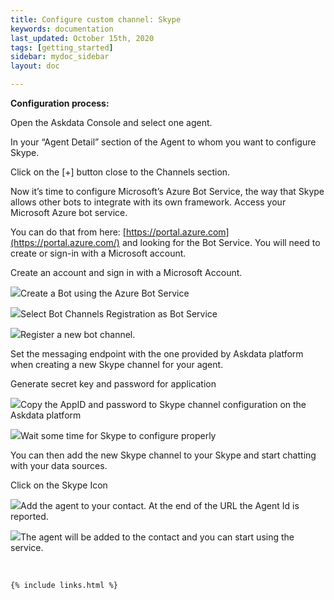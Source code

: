 ```yaml
---
title: Configure custom channel: Skype
keywords: documentation
last_updated: October 15th, 2020
tags: [getting_started]
sidebar: mydoc_sidebar
layout: doc

---
```


**Configuration process:**

Open the Askdata Console and select one agent.

In your “Agent Detail” section of the Agent to whom you want to configure Skype.

Click on the [+] button close to the Channels section.

Now it’s time to configure Microsoft’s Azure Bot Service, the way that Skype allows other bots to integrate with its own framework. Access your Microsoft Azure bot service.

You can do that from here: [https://portal.azure.com](https://portal.azure.com/) and looking for the Bot Service. You will need to create or sign-in with a Microsoft account.

Create an account and sign in with a Microsoft Account.

![](https://uploads-ssl.webflow.com/5dff758010bfa7356f98e395/5e5e6c5ab64f22668d644ba0_1-microsoft-sign-in.png)Create a Bot using the Azure Bot Service

![](https://uploads-ssl.webflow.com/5dff758010bfa7356f98e395/5e5e6c6ddf4ecc934c115cd4_2-bot-creation.png)Select Bot Channels Registration as Bot Service

![](https://uploads-ssl.webflow.com/5dff758010bfa7356f98e395/5e5e6c7a3a300b7121382a01_3.png)Register a new bot channel.

Set the messaging endpoint with the one provided by Askdata platform when creating a new Skype channel for your agent.

Generate secret key and password for application

![](https://uploads-ssl.webflow.com/5dff758010bfa7356f98e395/5e5e6c8884bd4f02487e08d9_5.png)Copy the AppID and password to Skype channel configuration on the Askdata platform

![](https://uploads-ssl.webflow.com/5dff758010bfa7356f98e395/5e5e6c91df4ecc2879115d46_6.png)Wait some time for Skype to configure properly

You can then add the new Skype channel to your Skype and start chatting with your data sources.

Click on the Skype Icon

![](https://uploads-ssl.webflow.com/5dff758010bfa7356f98e395/5e5e6cceb64f225956644e7d_8.png)Add the agent to your contact. At the end of the URL the Agent Id is reported.

![](https://uploads-ssl.webflow.com/5dff758010bfa7356f98e395/5e5e6cd5d4326bc3d0f17687_9.png)The agent will be added to the contact and you can start using the service.

‍



    {% include links.html %}

    